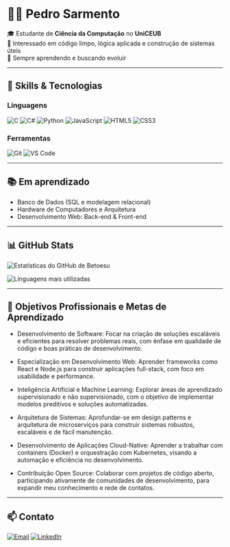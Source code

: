 # 👨‍💻 Pedro Sarmento

🎓 Estudante de **Ciência da Computação** no **UniCEUB**  
🔧 Interessado em código limpo, lógica aplicada e construção de sistemas úteis  
🚀 Sempre aprendendo e buscando evoluir

---

## 🧠 Skills & Tecnologias

### Linguagens  
![C](https://img.shields.io/badge/C-A8B9CC?style=for-the-badge&logo=c&logoColor=white) 
![C#](https://img.shields.io/badge/C%23-239120?style=for-the-badge&logo=csharp&logoColor=white)
![Python](https://img.shields.io/badge/Python-3670A0?style=for-the-badge&logo=python&logoColor=ffdd54) 
![JavaScript](https://img.shields.io/badge/JavaScript-F7DF1E?style=for-the-badge&logo=javascript&logoColor=black) 
![HTML5](https://img.shields.io/badge/HTML5-E34F26?style=for-the-badge&logo=html5&logoColor=white) 
![CSS3](https://img.shields.io/badge/CSS3-1572B6?style=for-the-badge&logo=css3&logoColor=white)


### Ferramentas  
![Git](https://img.shields.io/badge/Git-F05032?style=for-the-badge&logo=git&logoColor=white) 
![VS Code](https://img.shields.io/badge/VSCode-007ACC?style=for-the-badge&logo=visual-studio-code&logoColor=white)

---

## 📚 Em aprendizado

- Banco de Dados (SQL e modelagem relacional)  
- Hardware de Computadores e Arquitetura  
- Desenvolvimento Web: Back-end & Front-end

---

## 📊 GitHub Stats

![Estatísticas do GitHub de Betoesu](https://github-readme-stats.vercel.app/api?username=Betoesu&show_icons=true&theme=radical&count_private=true)

![Linguagens mais utilizadas](https://github-readme-stats.vercel.app/api/top-langs/?username=Betoesu&layout=compact&theme=radical)

---

## 🎯 Objetivos Profissionais e Metas de Aprendizado
- Desenvolvimento de Software: Focar na criação de soluções escaláveis e eficientes para resolver problemas reais, com ênfase em qualidade de código e boas práticas de desenvolvimento.

- Especialização em Desenvolvimento Web: Aprender frameworks como React e Node.js para construir aplicações full-stack, com foco em usabilidade e performance.

- Inteligência Artificial e Machine Learning: Explorar áreas de aprendizado supervisionado e não supervisionado, com o objetivo de implementar modelos preditivos e soluções automatizadas.

- Arquitetura de Sistemas: Aprofundar-se em design patterns e arquitetura de microserviços para construir sistemas robustos, escaláveis e de fácil manutenção.

- Desenvolvimento de Aplicações Cloud-Native: Aprender a trabalhar com containers (Docker) e orquestração com Kubernetes, visando a automação e eficiência no desenvolvimento.

- Contribuição Open Source: Colaborar com projetos de código aberto, participando ativamente de comunidades de desenvolvimento, para expandir meu conhecimento e rede de contatos.

---

## 📫 Contato

[![Email](https://img.shields.io/badge/Email-pedrosarmento1412@gmail.com-D14836?style=for-the-badge&logo=gmail&logoColor=white)](mailto:pedrosarmento1412@gmail.com)
[![LinkedIn](https://img.shields.io/badge/LinkedIn-0077B5?style=for-the-badge&logo=linkedin&logoColor=white)](https://www.linkedin.com/in/pedro-sarmento-a5730a306/)  

